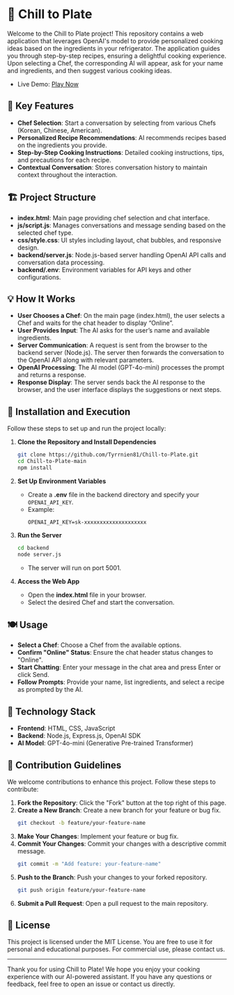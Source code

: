# 🍳 Chill to Plate

Welcome to the Chill to Plate project! This repository contains a web application that leverages OpenAI's model to provide personalized cooking ideas based on the ingredients in your refrigerator. The application guides you through step-by-step recipes, ensuring a delightful cooking experience. Upon selecting a Chef, the corresponding AI will appear, ask for your name and ingredients, and then suggest various cooking ideas.

-   Live Demo: [Play Now](https://tyrrnien81.github.io/Chill-to-Plate/)

## 🎯 Key Features

-   **Chef Selection**: Start a conversation by selecting from various Chefs (Korean, Chinese, American).
-   **Personalized Recipe Recommendations**: AI recommends recipes based on the ingredients you provide.
-   **Step-by-Step Cooking Instructions**: Detailed cooking instructions, tips, and precautions for each recipe.
-   **Contextual Conversation**: Stores conversation history to maintain context throughout the interaction.

## 🏗️ Project Structure

-   **index.html**: Main page providing chef selection and chat interface.
-   **js/script.js**: Manages conversations and message sending based on the selected chef type.
-   **css/style.css**: UI styles including layout, chat bubbles, and responsive design.
-   **backend/server.js**: Node.js-based server handling OpenAI API calls and conversation data processing.
-   **backend/.env**: Environment variables for API keys and other configurations.
<!-- -   ...existing content... -->

## 💡 How It Works

-   **User Chooses a Chef**: On the main page (index.html), the user selects a Chef and waits for the chat header to display “Online”.
-   **User Provides Input**: The AI asks for the user’s name and available ingredients.
-   **Server Communication**: A request is sent from the browser to the backend server (Node.js). The server then forwards the conversation to the OpenAI API along with relevant parameters.
-   **OpenAI Processing**: The AI model (GPT-4o-mini) processes the prompt and returns a response.
-   **Response Display**: The server sends back the AI response to the browser, and the user interface displays the suggestions or next steps.

## 🚀 Installation and Execution

Follow these steps to set up and run the project locally:

1. **Clone the Repository and Install Dependencies**

    ```bash
    git clone https://github.com/Tyrrnien81/Chill-to-Plate.git
    cd Chill-to-Plate-main
    npm install
    ```

2. **Set Up Environment Variables**

    - Create a **.env** file in the backend directory and specify your `OPENAI_API_KEY`.
    - Example:
        ```plaintext
        OPENAI_API_KEY=sk-xxxxxxxxxxxxxxxxxxxx
        ```

3. **Run the Server**

    ```bash
    cd backend
    node server.js
    ```

    - The server will run on port 5001.

4. **Access the Web App**
    - Open the **index.html** file in your browser.
    - Select the desired Chef and start the conversation.

## 🍽️ Usage

-   **Select a Chef**: Choose a Chef from the available options.
-   **Confirm "Online" Status**: Ensure the chat header status changes to "Online".
-   **Start Chatting**: Enter your message in the chat area and press Enter or click Send.
-   **Follow Prompts**: Provide your name, list ingredients, and select a recipe as prompted by the AI.

## 🔧 Technology Stack

-   **Frontend**: HTML, CSS, JavaScript
-   **Backend**: Node.js, Express.js, OpenAI SDK
-   **AI Model**: GPT-4o-mini (Generative Pre-trained Transformer)

## 🤝 Contribution Guidelines

We welcome contributions to enhance this project. Follow these steps to contribute:

1. **Fork the Repository**: Click the "Fork" button at the top right of this page.
2. **Create a New Branch**: Create a new branch for your feature or bug fix.
    ```bash
    git checkout -b feature/your-feature-name
    ```
3. **Make Your Changes**: Implement your feature or bug fix.
4. **Commit Your Changes**: Commit your changes with a descriptive commit message.
    ```bash
    git commit -m "Add feature: your-feature-name"
    ```
5. **Push to the Branch**: Push your changes to your forked repository.
    ```bash
    git push origin feature/your-feature-name
    ```
6. **Submit a Pull Request**: Open a pull request to the main repository.

## 📜 License

This project is licensed under the MIT License. You are free to use it for personal and educational purposes. For commercial use, please contact us.

---

Thank you for using Chill to Plate! We hope you enjoy your cooking experience with our AI-powered assistant. If you have any questions or feedback, feel free to open an issue or contact us directly.
